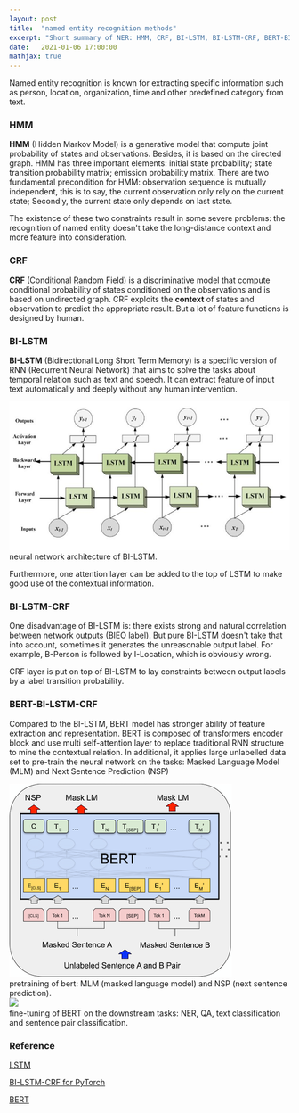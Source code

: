 ```yaml
---
layout: post
title:  "named entity recognition methods"
excerpt: "Short summary of NER: HMM, CRF, BI-LSTM, BI-LSTM-CRF, BERT-BI-LSTM-CRF"
date:   2021-01-06 17:00:00
mathjax: true
---
```


Named entity recognition is known for extracting specific information such as person, location, organization, time and other predefined category from text.

### HMM

**HMM** (Hidden Markov Model) is a generative model that compute joint probability of states and observations. Besides, it is based on the directed graph.
HMM has three important elements: initial state probability; state transition probability matrix; emission probability matrix. There are two fundamental precondition for HMM:
observation sequence is mutually independent, this is to say, the current observation only rely on the current state; Secondly, the current state only depends on last state.

The existence of these two constraints result in some severe problems: the recognition of named entity doesn't take the long-distance context and more feature into consideration.

### CRF

**CRF** (Conditional Random Field) is a discriminative model that compute conditional probability of states conditioned on the observations and is based on undirected graph.
CRF exploits the **context** of states and observation to predict the appropriate result. But a lot of feature functions is designed by human.

### BI-LSTM

**BI-LSTM** (Bidirectional Long Short Term Memory) is a specific version of RNN (Recurrent Neural Network) that aims to solve the tasks about temporal relation such as text and speech.
It can extract feature of input text automatically and deeply without any human intervention.

<div class="imgcap">
<img src="/assets/NER/BI-LSTM.jpg">
<div class="thecap"> neural network architecture of BI-LSTM.</div>
</div>

Furthermore, one attention layer can be added to the top of LSTM to make good use of the contextual information.

### BI-LSTM-CRF

One disadvantage of BI-LSTM is: there exists strong and natural correlation between network outputs (BIEO label). But pure BI-LSTM doesn't take that into account, sometimes it
generates the unreasonable output label. For example, B-Person is followed by I-Location, which is obviously wrong.

CRF layer is put on top of BI-LSTM to lay constraints between output labels by a label transition probability.

### BERT-BI-LSTM-CRF

Compared to the BI-LSTM, BERT model has stronger ability of feature extraction and representation. BERT is composed of transformers encoder block and use multi self-attention layer to replace 
traditional RNN structure to mine the contextual relation. In additional, it applies large unlabelled data set to pre-train the neural network on the tasks: Masked Language Model (MLM) and Next Sentence Prediction (NSP)

<div class="imgcap">
<img src="/assets/NER/BERT_pretrain.png">
<div class="thecap"> pretraining of bert: MLM (masked language model) and NSP (next sentence prediction).</div>
</div>

<div class="imgcap">
<img src="/assets/NER/BERT_finetuning.png">
<div class="thecap"> fine-tuning of BERT on the downstream tasks: NER, QA, text classification and sentence pair classification.</div>
</div>

### Reference

[LSTM](http://colah.github.io/posts/2015-08-Understanding-LSTMs/)

[BI-LSTM-CRF for PyTorch](https://pytorch.org/tutorials/beginner/nlp/advanced_tutorial.html)

[BERT](https://jalammar.github.io/illustrated-bert/)


